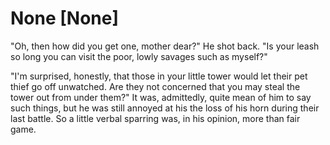 # None [None]
"Oh, then how did you get one, mother dear?" He shot back. "Is your leash so long you can visit the poor, lowly savages such as myself?"

"I'm surprised, honestly, that those in your little tower would let their pet thief go off unwatched. Are they not concerned that you may steal the tower out from under them?" It was, admittedly, quite mean of him to say such things, but he was still annoyed at his the loss of his horn during their last battle. So a little verbal sparring was, in his opinion, more than fair game.

